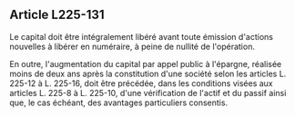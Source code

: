 Article L225-131
----
Le capital doit être intégralement libéré avant toute émission d'actions
nouvelles à libérer en numéraire, à peine de nullité de l'opération.

En outre, l'augmentation du capital par appel public à l'épargne, réalisée moins
de deux ans après la constitution d'une société selon les articles L. 225-12 à
L. 225-16, doit être précédée, dans les conditions visées aux articles L. 225-8
à L. 225-10, d'une vérification de l'actif et du passif ainsi que, le cas
échéant, des avantages particuliers consentis.
